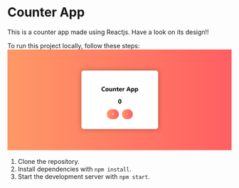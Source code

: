 # Counter App
This is a counter app made using Reactjs. Have a look on its design!!

To run this project locally, follow these steps:
![Screenshot of My Site](/public/counterApp.jpg)

1. Clone the repository.
2. Install dependencies with `npm install`.
3. Start the development server with `npm start`.